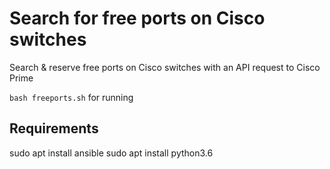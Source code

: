 Search for free ports on Cisco switches
=========
Search & reserve free ports on Cisco switches with an API request to Cisco Prime

```bash freeports.sh``` for running


Requirements
------------
sudo apt install ansible
sudo apt install python3.6
